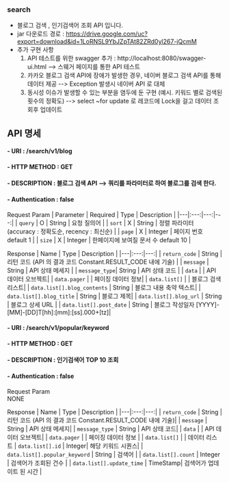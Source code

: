 ### search
 - 블로그 검색  , 인기검색어 조회 API 입니다.
 - jar 다운로드 경로 : https://drive.google.com/uc?export=download&id=1LoRNSL9YbJZpTAt82ZRd0yl267-jQcmM
 - 추가 구현 사항 
   1. API 테스트를 위한 swagger 추가 : http://localhost:8080/swagger-ui.html --> 스웨거 페이지를 통한 API 테스트
   2. 카카오 블로그 검색 API에 장애가 발생한 경우, 네이버 블로그 검색 API를 통해 데이터 제공 --> Exception 발생시 네이버 API 로 대체
   3. 동시성 이슈가 발생할 수 있는 부분을 염두에 둔 구현 (예시. 키워드 별로 검색된 횟수의 정확도) --> select ~for update 로 레코드에 Lock을 걸고 데이터 조회후 업데이트

## API 명세

####  - URI : /search/v1/blog
####  - HTTP METHOD : GET
####  - DESCRIPTION : 블로그 검색 API --> 쿼리를 파라미터로 하여 블로그를 검색 한다.
####  - Authentication : false

Request Param 
| Parameter | Required | Type | Description |
|---|:---:|---:|---:|
| `query` | O | String  | 요청 질의어 |
| `sort`  | X | String  | 정렬 파라미터 (accuracy : 정확도순, recency : 최신순) |
| `page`  | X | Integer | 페이지 번호 default 1 |
| `size`  | X | Integer | 한페이지에 보여질 문서 수 default 10 |

Response
| Name | Type | Description |
|---|:---:|---:|
| `return_code` |               String | 리턴 코드 (API 의 결과 코드 Constant.RESULT_CODE 내에 기술) |
| `message`     |               String | API 상태 메세지                                         |
| `message_type`|               String | API 상태 코드                                          |
| `data`        |                       | API 데이터 오브젝트|
| `data.pager`  |                       | 페이징 데이터 정보| 
| `data.list[]` |                       | 블로그 검색 리스트|
| `data.list[].blog_contents`  | String | 블로그 내용 축약 텍스트|
| `data.list[].blog_title`     | String | 블로그 제목|
| `data.list[].blog_url`       | String | 블로그 상세 URL |
| `data.list[].post_date`      | String | 블로그 작성일자 [YYYY]-[MM]-[DD]T[hh]:[mm]:[ss].000+[tz]|

####  - URI : /search/v1/popular/keyword
####  - HTTP METHOD : GET
####  - DESCRIPTION : 인기검색어 TOP 10 조회
####  - Authentication : false

Request Param
<br>NONE

Response
| Name | Type | Description |
|---|:---:|---:|
| `return_code` |                  String | 리턴 코드 (API 의 결과 코드 Constant.RESULT_CODE 내에 기술)|
| `message`      |                 String | API 상태 메세지|
| `message_type` |                 String | API 상태 코드|
| `data`         |                        | API 데이터 오브젝트|
| `data.pager`   |                        | 페이징 데이터 정보 |
| `data.list[]`  |                        | 데이터 리스트 
| `data.list[].id` |                Integer|   해당 키워드 시퀀스|
| `data.list[].popular_keyword` |   String |   검색어 |
| `data.list[].count`            | Integer |  검색어가 조회된 건수 |
| `data.list[].update_time`      | TimeStamp| 검색어가 업데이트 된 시간 |






